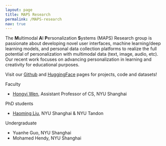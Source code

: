 ```yaml
---
layout: page
title: MAPS Research
permalink: /MAPS-research
nav: true
---
```


The <b>M</b>ultimodal <b>A</b>I <b>P</b>ersonalization <b>S</b>ystems (MAPS) Research group is passionate about developing novel user interfaces, machine learning/deep learning models, and personal data collection platforms to realize the full potential of personalization with multimodal data (text, image, audio, etc). Our recent work focuses on advancing personalization in learning and creativity for educational purposes. 

Visit our [Github](https://github.com/MAPS-research) and [HuggingFace](https://huggingface.co/MAPS-research) pages for projects, code and datasets! 

Faculty
- [Hongyi Wen](https://whongyi.github.io), Assistant Professor of CS, NYU Shanghai

PhD students
- [Haoming Liu](https://hmdliu.site/), NYU Shanghai & NYU Tandon 

Undergraduate
- Yuanhe Guo, NYU Shanghai
- Mohamed Hendy, NYU Shanghai